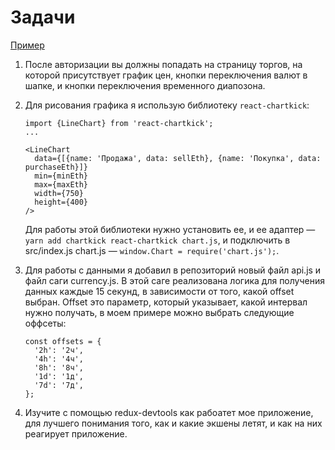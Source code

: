 # Задачи

[Пример](http://5a2995fd4c4b936229745990.heuristic-blackwell-4029a3.netlify.com/trade/btc)


1. После авторизации вы должны попадать на страницу торгов, на которой присутствует график цен, кнопки переключения валют в шапке, и кнопки переключения временного диапозона.
1. Для рисования графика я использую библиотеку `react-chartkick`:
    ```
    import {LineChart} from 'react-chartkick';
    ...

    <LineChart
      data={[{name: 'Продажа', data: sellEth}, {name: 'Покупка', data: purchaseEth}]}
      min={minEth}
      max={maxEth}
      width={750}
      height={400}
    />
    ```
    Для работы этой библиотеки нужно установить ее, и ее адаптер — `yarn add chartkick react-chartkick chart.js`, и подключить в src/index.js chart.js — `window.Chart = require('chart.js');`.

1. Для работы с данными я добавил в репозиторий новый файл api.js и файл саги currency.js.
В этой саге реализована логика для получения данных каждые 15 секунд, в зависимости от того, какой offset выбран. Offset это параметр, который указывает, какой интервал нужно получать, в моем примере можно выбрать следующие оффсеты:
    ```
    const offsets = {
      '2h': '2ч',
      '4h': '4ч',
      '8h': '8ч',
      '1d': '1д',
      '7d': '7д',
    };
    ```
1. Изучите с помощью redux-devtools как рабоатет мое приложение, для лучшего понимания того, как и какие экшены летят, и как на них реагирует приложение.
